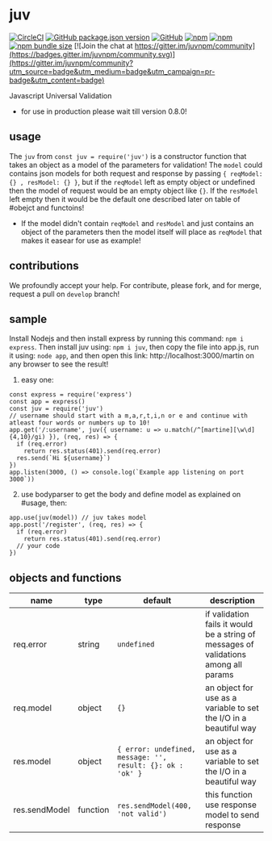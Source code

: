 # juv

[![CircleCI](https://circleci.com/gh/easa/juv.svg?style=svg&circle-token=f7602f571cb7e13ba4dfac0b89859b4ee2fe89a8)](https://circleci.com/gh/easa/juv)
[![GitHub package.json version](https://img.shields.io/github/package-json/v/easa/juv?color=black&label=github%20repo)](https://github.com/easa/juv)
[![GitHub](https://img.shields.io/github/license/easa/juv)](#)
[![npm](https://img.shields.io/npm/v/juv?color=blue&label=npm%20package&logoColor=red)](https://www.npmjs.com/package/juv)
[![npm](https://img.shields.io/npm/dw/juv?color=%2300baba&label=installs)](#)
[![npm bundle size](https://img.shields.io/bundlephobia/min/juv?color=yello)](#)
[![Join the chat at https://gitter.im/juvnpm/community](https://badges.gitter.im/juvnpm/community.svg)](https://gitter.im/juvnpm/community?utm_source=badge&utm_medium=badge&utm_campaign=pr-badge&utm_content=badge)  

Javascript Universal Validation

* for use in production please wait till version 0.8.0!   

## usage
The `juv` from `const juv = require('juv')` is a constructor function that takes an object as a model of the parameters for validation!
The `model` could contains json models for both request and response by passing `{ reqModel: {} , resModel: {} }`, but if the `reqModel` left as empty object or undefined then the model of request would be an empty object like `{}`. If the `resModel` left empty then it would be the default one described later on table of #obejct and functoins!   
* If the model didn't contain `reqModel` and `resModel` and just contains an object of the parameters then the model itself will place as `reqModel` that makes it easear for use as example!
## contributions
We profoundly accept your help. For contribute, please fork, and for merge, request a pull on `develop` branch! 

## sample
Install Nodejs and then install express by running this command: `npm i express`. Then install juv using: `npm i juv`, then copy the file into app.js, run it using: `node app`, and then open this link: http://localhost:3000/martin on any browser to see the result!
1. easy one:
```
const express = require('express')
const app = express()
const juv = require('juv')
// username should start with a m,a,r,t,i,n or e and continue with atleast four words or numbers up to 10!
app.get('/:username', juv({ username: u => u.match(/^[martine][\w\d]{4,10}/gi) }), (req, res) => {
  if (req.error)
    return res.status(401).send(req.error)
  res.send(`Hi ${username}`)
})
app.listen(3000, () => console.log(`Example app listening on port 3000`))
```
2. use bodyparser to get the body and define model as explained on #usage, then:
```
app.use(juv(model)) // juv takes model
app.post('/register', (req, res) => {
  if (req.error)
    return res.status(401).send(req.error)
  // your code 
})

```
## objects and functions

| name            | type    | default    | description                                    |
|-----------------|---------|---------|------------------------------------------------|
| req.error    | string | `undefined` | if validation fails it would be a string of messages of validations among all params         |
| req.model   | object  | `{}` |		an object for use as a variable to set the I/O in a beautiful way        |
| res.model   | object  | `{ error: undefined, message: '', result: {}: ok : 'ok' }`	|	an object for use as a variable to set the I/O in a beautiful way       |
| res.sendModel   | function  | `res.sendModel(400, 'not valid')` | this function use response model to send response        |

